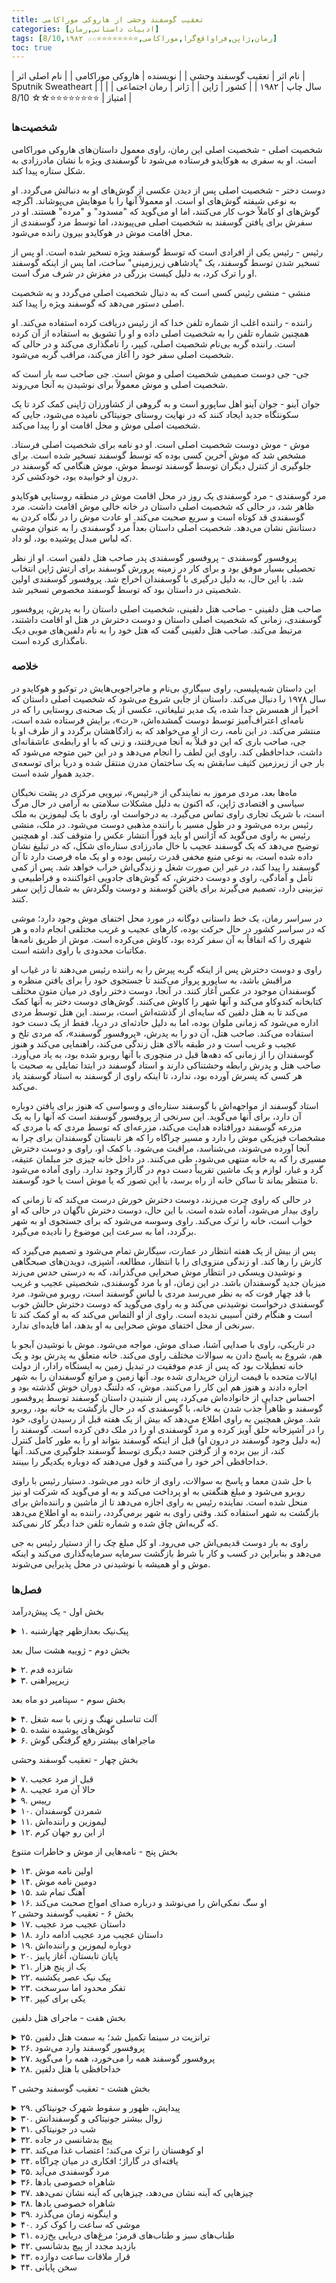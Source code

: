 ```yaml
---
title: تعقیب گوسفند وحشی از هاروکی موراکامی
categories: [ادبیات داستانی,رمان]
tags: [رمان,ژاپن,فراواقع‌گرا,موراکامی,⭐⭐⭐⭐⭐⭐⭐⭐☆☆ 8/10,۱۹۸۲]
toc: true
---
```


| نام اثر | تعقیب گوسفند وحشی |
| نویسنده | هاروکی موراکامی |
| نام اصلی اثر | Sputnik Sweatheart  |
| سال چاپ | ۱۹۸۲ |
| کشور | ژاپن |
| ژانر | رمان اجتماعی |
| امتیاز | ⭐⭐⭐⭐⭐⭐⭐⭐☆☆ 8/10 |

### شخصیت‌ها

شخصیت اصلی - شخصیت اصلی این رمان، راوی معمول داستان‌های هاروکی موراکامی است. او به سفری به هوکایدو فرستاده می‌شود تا گوسفندی ویژه با نشان مادرزادی به شکل ستاره پیدا کند.

دوست دختر - شخصیت اصلی پس از دیدن عکسی از گوش‌های او به دنبالش می‌گردد. او به نوعی شیفته گوش‌های او است. او معمولاً آنها را با موهایش می‌پوشاند. اگرچه گوش‌های او کاملاً خوب کار می‌کنند، اما او می‌گوید که "مسدود" و "مرده" هستند. او در سفرش برای یافتن گوسفند به شخصیت اصلی می‌پیوندد، اما توسط مرد گوسفندی از محل اقامت موش در هوکایدو بیرون رانده می‌شود.

رئیس - رئیس یکی از افرادی است که توسط گوسفند ویژه تسخیر شده است. او پس از تسخیر شدن توسط گوسفند، یک "پادشاهی زیرزمینی" ساخت، اما پس از اینکه گوسفند او را ترک کرد، به دلیل کیست بزرگی در مغزش در شرف مرگ است.

منشی - منشی رئیس کسی است که به دنبال شخصیت اصلی می‌گردد و به شخصیت اصلی دستور می‌دهد که گوسفند ویژه را پیدا کند.

راننده - راننده اغلب از شماره تلفن خدا که از رئیس دریافت کرده استفاده می‌کند. او همچنین شماره تلفن را به شخصیت اصلی داده و او را تشویق به استفاده از آن کرده است. راننده گربه بی‌نام شخصیت اصلی، کیپر، را نامگذاری می‌کند و در حالی که شخصیت اصلی سفر خود را آغاز می‌کند، مراقب گربه می‌شود.

جی- جی دوست صمیمی شخصیت اصلی و موش است. جی صاحب سه بار است که شخصیت اصلی و موش معمولاً برای نوشیدن به آنجا می‌روند.

جوان آینو - جوان آینو اهل ساپورو است و به گروهی از کشاورزان ژاپنی کمک کرد تا یک سکونتگاه جدید ایجاد کنند که در نهایت روستای جونیتاکی نامیده می‌شود، جایی که شخصیت اصلی موش و محل اقامت او را پیدا می‌کند.

موش - موش دوست شخصیت اصلی است. او دو نامه برای شخصیت اصلی فرستاد. مشخص شد که موش آخرین کسی بوده که توسط گوسفند تسخیر شده است. برای جلوگیری از کنترل دیگران توسط گوسفند توسط موش، موش هنگامی که گوسفند در درون او خوابیده بود، خودکشی کرد.

مرد گوسفندی - مرد گوسفندی یک روز در محل اقامت موش در منطقه روستایی هوکایدو ظاهر شد، در حالی که شخصیت اصلی داستان در خانه خالی موش اقامت داشت. مرد گوسفندی قد کوتاه است و سریع صحبت می‌کند. او عادت موش را در نگاه کردن به دستانش نشان می‌دهد. شخصیت اصلی داستان بعداً مرد گوسفندی را به عنوان موشی که لباس مبدل پوشیده بود، لو داد.

پروفسور گوسفندی - پروفسور گوسفندی پدر صاحب هتل دلفین است. او از نظر تحصیلی بسیار موفق بود و برای کار در زمینه پرورش گوسفند برای ارتش ژاپن انتخاب شد. با این حال، به دلیل درگیری با گوسفندان اخراج شد. پروفسور گوسفندی اولین شخصیتی در داستان بود که توسط گوسفند مخصوص تسخیر شد.

صاحب هتل دلفینی - صاحب هتل دلفینی، شخصیت اصلی داستان را به پدرش، پروفسور گوسفندی، زمانی که شخصیت اصلی داستان و دوست دخترش در هتل او اقامت داشتند، مرتبط می‌کند. صاحب هتل دلفینی گفت که هتل خود را به نام دلفین‌های موبی دیک نامگذاری کرده است.

### خلاصه

این داستان شبه‌پلیسی، راوی سیگاریِ بی‌نام و ماجراجویی‌هایش در توکیو و هوکایدو در سال ۱۹۷۸ را دنبال می‌کند. داستان از جایی شروع می‌شود که شخصیت اصلی داستان که اخیراً از همسرش جدا شده، یک مدیر تبلیغاتی، عکسی از یک صحنه‌ی روستایی را که در نامه‌ای اعتراف‌آمیز توسط دوست گمشده‌اش، «رت»، برایش فرستاده شده است، منتشر می‌کند. در این نامه، رت از او می‌خواهد که به زادگاهشان برگردد و از طرف او با جی، صاحب باری که این دو قبلاً به آنجا می‌رفتند، و زنی که با او رابطه‌ی عاشقانه‌ای داشت، خداحافظی کند. راوی این لطف را انجام می‌دهد و در این حین متوجه می‌شود که بار جی از زیرزمین کثیف سابقش به یک ساختمان مدرن منتقل شده و دریا برای توسعه‌ی جدید هموار شده است.

ماه‌ها بعد، مردی مرموز به نمایندگی از «رئیس»، نیرویی مرکزی در پشت نخبگان سیاسی و اقتصادی ژاپن، که اکنون به دلیل مشکلات سلامتی به آرامی در حال مرگ است، با شریک تجاری راوی تماس می‌گیرد. به درخواست او، راوی با یک لیموزین به ملک رئیس برده می‌شود و در طول مسیر با راننده مذهبی دوست می‌شود. در ملک، منشی رئیس به راوی می‌گوید که آژانس او باید فوراً انتشار عکس را متوقف کند. او همچنین توضیح می‌دهد که یک گوسفند عجیب با خال مادرزادی ستاره‌ای شکل، که در تبلیغ نشان داده شده است، به نوعی منبع مخفی قدرت رئیس بوده و او یک ماه فرصت دارد تا آن گوسفند را پیدا کند، در غیر این صورت شغل و زندگی‌اش خراب خواهد شد. پس از کمی تأمل و آمادگی، راوی و دوست دخترش، که گوش‌های جادویی اغواکننده و فراطبیعی و تیزبینی دارد، تصمیم می‌گیرند برای یافتن گوسفند و دوست ولگردش به شمال ژاپن سفر کنند.

در سراسر رمان، یک خط داستانی دوگانه در مورد محل اختفای موش وجود دارد؛ موشی که در سراسر کشور در حال حرکت بوده، کارهای عجیب و غریب مختلفی انجام داده و هر شهری را که اتفاقاً به آن سفر کرده بود، کاوش می‌کرده است. موش از طریق نامه‌ها مکاتبات محدودی با راوی داشته است.

راوی و دوست دخترش پس از اینکه گربه پیرش را به راننده رئیس می‌دهند تا در غیاب او مراقبش باشد، به ساپورو پرواز می‌کنند تا جستجوی خود را برای یافتن منظره و گوسفندان موجود در عکس آغاز کنند. در آنجا، دوست دختر راوی در میان متون مختلف کتابخانه کندوکاو می‌کند و آنها شهر را کاوش می‌کنند. گوش‌های دوست دختر به آنها کمک می‌کند تا به هتل دلفین که سایه‌ای از گذشته‌اش است، برسند. این هتل توسط مردی اداره می‌شود که زمانی ملوان بوده، اما به دلیل حادثه‌ای در دریا، فقط از یک دست خود استفاده می‌کند. صاحب هتل، آن دو را به پدرش، «پروفسور گوسفند»، که مردی تلخ و عجیب و غریب است و در طبقه بالای هتل زندگی می‌کند، راهنمایی می‌کند و هنوز گوسفندان را از زمانی که دهه‌ها قبل در منچوری با آنها روبرو شده بود، به یاد می‌آورد. صاحب هتل و پدرش رابطه وحشتناکی دارند و استاد گوسفند در ابتدا تمایلی به صحبت با هر کسی که پسرش آورده بود، ندارد، تا اینکه راوی از گوسفند به استاد گوسفند یاد می‌کند.

استاد گوسفند از مواجهه‌اش با گوسفند ستاره‌ای و وسواسی که هنوز برای یافتن دوباره آن دارد، برای آنها می‌گوید. این سرنخی از پروفسور گوسفند است که آنها را به یک مزرعه گوسفند دورافتاده هدایت می‌کند، مزرعه‌ای که توسط مردی که با مردی که مشخصات فیزیکی موش را دارد و مسیر چراگاه را که هر تابستان گوسفندان برای چرا به آنجا آورده می‌شوند، می‌شناسد، مراقبت می‌شود. با کمک او، راوی و دوست دخترش مسیری را که به خانه منتهی می‌شود، طی می‌کنند. در داخل خانه چیزی جز مبلمان عتیقه، گرد و غبار، لوازم و یک ماشین تقریباً دست دوم در گاراژ وجود ندارد. راوی آماده می‌شود تا منتظر بماند تا ساکن خانه از راه برسد، با این تصور که یا موش است یا خود گوسفند.

در حالی که راوی چرت می‌زند، دوست دخترش خورش درست می‌کند که تا زمانی که راوی بیدار می‌شود، آماده شده است. با این حال، دوست دخترش ناگهان در حالی که او خواب است، خانه را ترک می‌کند. راوی وسوسه می‌شود که برای جستجوی او به شهر برگردد، اما به سرعت این موضوع را نادیده می‌گیرد.

پس از بیش از یک هفته انتظار در عمارت، سیگارش تمام می‌شود و تصمیم می‌گیرد که کارش را رها کند. او زندگی منزوی‌ای را با انتظار، مطالعه، آشپزی، دویدن‌های صبحگاهی و نوشیدن ویسکی در انتظار موش صحرایی می‌گذراند، که به درستی حدس می‌زند میزبان جدید گوسفندان باشد. در این زمان، او با مرد گوسفندی، شخصیتی عجیب و غریب با قد چهار فوت که به نظر می‌رسد مردی با لباس گوسفند است، روبرو می‌شود. مرد گوسفندی درخواست نوشیدنی می‌کند و به راوی می‌گوید که دوست دخترش حالش خوب است و هنگام رفتن آسیبی ندیده است. راوی از او التماس می‌کند که به او کمک کند تا سرنخی از محل اختفای موش صحرایی به او بدهد، اما فایده‌ای ندارد.

در تاریکی، راوی با صدایی آشنا، صدای موش، مواجه می‌شود. موش با نوشیدن آبجو با هم، شروع به پاسخ دادن به سوالات مختلف راوی می‌کند. خانه متعلق به پدرش بود و یک خانه تعطیلات بود که پس از عدم موفقیت در تبدیل زمین به ایستگاه رادار، از دولت ایالات متحده با قیمت ارزان خریداری شده بود. آنها زمین و مراتع گوسفندان را به شهر اجاره دادند و هنوز هم این کار را می‌کنند. موش، که دلتنگ دوران خوش گذشته بود و احساس جدایی از خانواده‌اش می‌کرد، پس از شنیدن داستان گوسفند توسط پروفسور گوسفند و ظاهراً جذب شدن به خانه، با گوسفندی که در حال بازگشت به خانه بود، روبرو شد. موش همچنین به راوی اطلاع می‌دهد که بیش از یک هفته قبل از رسیدن راوی، خود را در آشپزخانه حلق آویز کرده و مرد گوسفندی او را در ملک دفن کرده است. گوسفند را (به دلیل وجود گوسفند در درون او) قبل از اینکه گوسفند بتواند او را به طور کامل کنترل کند، از بین برده و از گرفتن جسد دیگری توسط گوسفند جلوگیری می‌کند. آنها خداحافظی آخر خود را می‌کنند و قول می‌دهند که دوباره یکدیگر را ببینند.

با حل شدن معما و پاسخ به سوالات، راوی از خانه دور می‌شود. دستیار رئیس با راوی روبرو می‌شود و مبلغ هنگفتی به او پرداخت می‌کند و به او می‌گوید که شرکت او نیز منحل شده است. نماینده رئیس به راوی اجازه می‌دهد تا از ماشین و راننده‌اش برای بازگشت به شهر استفاده کند. وقتی راوی به شهر برمی‌گردد، راننده به او اطلاع می‌دهد که گربه‌اش چاق شده و شماره تلفن خدا دیگر کار نمی‌کند.

راوی به بار دوست قدیمی‌اش جی می‌رود. او کل مبلغ چک را از دستیار رئیس به جی می‌دهد و بنابراین در کسب و کار با شرط بازگشت سرمایه سرمایه‌گذاری می‌کند و اینکه موش و او همیشه با نوشیدنی در محل پذیرایی می‌شوند.

### فصل‌ها

بخش اول - یک پیش‌درآمد
<details>
  <summary>۱. پیک‌نیک بعدازظهر چهارشنبه</summary>
</details>

بخش دوم - ژويیه هشت سال بعد
<details>
  <summary>۲. شانزده قدم</summary>
</details>
<details>
  <summary>۳. زیر‌پیراهنی</summary>
</details>

بخش سوم - سپتامبر دو ماه بعد
<details>
  <summary>۴. آلت تناسلی نهنگ و زنی با سه شغل</summary>
</details>
<details>
  <summary>۵. گوش‌های پوشیده نشده</summary>
</details>
<details>
  <summary>۶. ماجراهای بیشتر رفع گرفتگی گوش</summary>
</details>

بخش چهار - تعقیب گوسفند وحشی
<details>
  <summary>۷. قبل از مرد عجیب</summary>
</details>
<details>
  <summary>۸. حالا آن مرد عجیب</summary>
</details>
<details>
  <summary>۹. رییس</summary>
</details>
<details>
  <summary>۱۰. شمردن گوسفندان</summary>
</details>
<details>
  <summary>۱۱. لیموزین و راننده‌اش</summary>
</details>
<details>
  <summary>۱۲. از این رو جهان کرم</summary>
</details>

بخش پنج - نامه‌هایی از موش و خاطرات متنوع
<details>
  <summary>۱۳. اولین نامه موش</summary>
  تاریخ پست: ۲۱ دسامبر، یک سال پیش
</details>
<details>
  <summary>۱۴. دومین نامه موش</summary>
  مهر پستی ماه مه، امسال
</details>
<details>
  <summary>۱۵. آهنگ تمام شد</summary>
</details>
<details>
  <summary>۱۶. او سگ نمکی‌اش را می‌نوشد و درباره صدای امواج صحبت می‌کند</summary>
</details>
بخش ۶ - تعقیب گوسفند وحشی ۲
<details>
  <summary>۱۷. داستان عجیب مرد عجیب</summary>
</details>
<details>
  <summary>۱۸. داستان عجیب مرد عجیب ادامه دارد</summary>
</details>
<details>
  <summary>۱۹. دوباره لیموزین و راننده‌اش</summary>
</details>
<details>
  <summary>۲۰. پایان تابستان، آغاز پاییز</summary>
</details>
<details>
  <summary>۲۱. یک از پنج هزار</summary>
</details>
<details>
  <summary>۲۲. پیک نیک عصر یکشنبه</summary>
</details>
<details>
  <summary>۲۳. تفکر محدود اما سرسخت</summary>
</details>
<details>
  <summary>۲۴. یکی برای کیپر</summary>
</details>

بخش هفت - ماجرای هتل دلفین
<details>
  <summary>۲۵. ترانزیت در سینما تکمیل شد؛ به سمت هتل دلفین</summary>
</details>
<details>
  <summary>۲۶. پروفسور گوسفند وارد می‌شود</summary>
</details>
<details>
  <summary>۲۷. پروفسور گوسفند همه را می‌خورد، همه را می‌گوید</summary>
</details>
<details>
  <summary>۲۸. خداحافظی با هتل دلفین</summary>
</details>

بخش هشت - تعقیب گوسفند وحشی ۳
<details>
  <summary>۲۹. پیدایش، ظهور و سقوط شهرک جونیتاکی</summary>
</details>
<details>
  <summary>۳۰. زوال بیشتر جونیتاکی و گوسفندانش</summary>
</details>
<details>
  <summary>۳۱. شب در جونیتاکی</summary>
</details>
<details>
  <summary>۳۲. پیچ بدشانسی در جاده</summary>
</details>
<details>
  <summary>۳۳. او کوهستان را ترک می‌کند؛ اعتصاب غذا می‌کند</summary>
</details>
<details>
  <summary>۳۴. یافته‌ای در گاراژ؛ افکاری در میان چراگاه</summary>
</details>
<details>
  <summary>۳۵. مرد گوسفندی می‌آید</summary>
</details>
<details>
  <summary>۳۶. شاهراه خصوصی بادها</summary>
</details>
<details>
  <summary>۳۷. چیزهایی که آینه نشان می‌دهد، چیزهایی که آینه نشان نمی‌دهد</summary>
</details>
<details>
  <summary>۳۸. شاهراه خصوصی بادها</summary>
</details>
<details>
  <summary>۳۹. و اینگونه زمان می‌گذرد</summary>
</details>
<details>
  <summary>۴۰. موشی که ساعت را کوک کرد</summary>
</details>
<details>
  <summary>۴۱. طناب‌های سبز و طناب‌های قرمز؛ مرغ‌های دریایی یخ‌زده</summary>
</details>
<details>
  <summary>۴۲. بازدید مجدد از پیچ بدشانسی</summary>
</details>
<details>
  <summary>۴۳. قرار ملاقات ساعت دوازده</summary>
</details>
<details>
  <summary>۴۴. سخن پایانی</summary>
</details>


